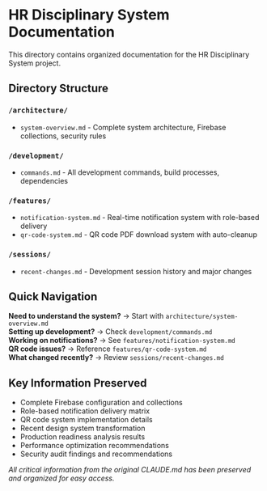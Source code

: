 # HR Disciplinary System Documentation

This directory contains organized documentation for the HR Disciplinary System project.

## Directory Structure

### `/architecture/`
- `system-overview.md` - Complete system architecture, Firebase collections, security rules

### `/development/`  
- `commands.md` - All development commands, build processes, dependencies

### `/features/`
- `notification-system.md` - Real-time notification system with role-based delivery
- `qr-code-system.md` - QR code PDF download system with auto-cleanup

### `/sessions/`
- `recent-changes.md` - Development session history and major changes

## Quick Navigation

**Need to understand the system?** → Start with `architecture/system-overview.md`  
**Setting up development?** → Check `development/commands.md`  
**Working on notifications?** → See `features/notification-system.md`  
**QR code issues?** → Reference `features/qr-code-system.md`  
**What changed recently?** → Review `sessions/recent-changes.md`

## Key Information Preserved
- Complete Firebase configuration and collections
- Role-based notification delivery matrix  
- QR code system implementation details
- Recent design system transformation
- Production readiness analysis results
- Performance optimization recommendations
- Security audit findings and recommendations

*All critical information from the original CLAUDE.md has been preserved and organized for easy access.*